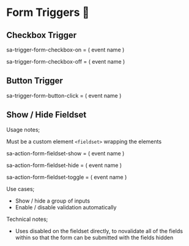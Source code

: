 # Form Triggers 🧪



## Checkbox Trigger&#x20;



sa-trigger-form-checkbox-on = ( event name )&#x20;

sa-trigger-form-checkbox-off = ( event name ) &#x20;

## Button Trigger&#x20;



sa-trigger-form-button-click = ( event name )&#x20;



## Show / Hide Fieldset&#x20;

Usage notes;&#x20;

Must be a custom element `<fieldset>` wrapping the elements&#x20;

sa-action-form-fieldset-show = ( event name )&#x20;

sa-action-form-fieldset-hide = ( event name )&#x20;

sa-action-form-fieldset-toggle = ( event name )&#x20;

Use cases;

* Show / hide a group of inputs&#x20;
* Enable / disable validation automatically&#x20;

Technical notes;&#x20;

* Uses disabled on the fieldset directly, to novalidate all of the fields within so that the form can be submitted with the fields hidden &#x20;














